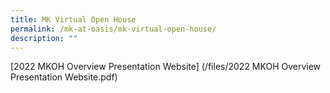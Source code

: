 ```yaml
---
title: MK Virtual Open House
permalink: /mk-at-oasis/mk-virtual-open-house/
description: ""
---
```

[2022 MKOH Overview Presentation Website]
(/files/2022 MKOH Overview Presentation Website.pdf)